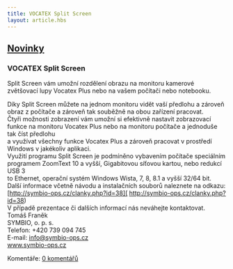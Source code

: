 ```yaml
---
title: VOCATEX Split Screen
layout: article.hbs
---
```

## [Novinky](index.php)

### VOCATEX Split Screen

Split Screen vám umožní rozdělení obrazu na monitoru kamerové zvětšovací lupy Vocatex Plus nebo na vašem počítači nebo notebooku.  
  
Díky Split Screen můžete na jednom monitoru vidět vaší předlohu a zároveň obraz z počítače a zároveň tak souběžně na obou zařízení pracovat.  
Čtyři možnosti zobrazení vám umožní si efektivně nastavit zobrazovací funkce na monitoru Vocatex Plus nebo na monitoru počítače a jednoduše tak číst předlohu  
a využívat všechny funkce Vocatex Plus a zároveň pracovat v prostředí Windows v jakékoliv aplikaci.  
Využití programu Split Screen je podmíněno vybavením počítače speciálním programem ZoomText 10 a vyšší, Gigabitovou síťovou kartou, nebo redukcí USB 3  
to Ethernet, operační systém Windows Wista, 7, 8, 8.1 a vyšší 32/64 bit.  
Další informace včetně návodu a instalačních souborů naleznete na odkazu:  
[http://symbio-ops.cz/clanky.php?id=38]( http://symbio-ops.cz/clanky.php?id=38)  
V případě prezentace či dalších informací nás neváhejte kontaktovat.  
Tomáš Franěk  
SYMBIO, o. p. s.  
Telefon: +420 739 094 745  
E-mail: [info@symbio-ops.cz](mailform.php?mail=info@symbio-ops.cz)  
www.symbio-ops.cz

  
  

Komentáře: [0 komentářů](komentare.php?typ2=0&id=53)